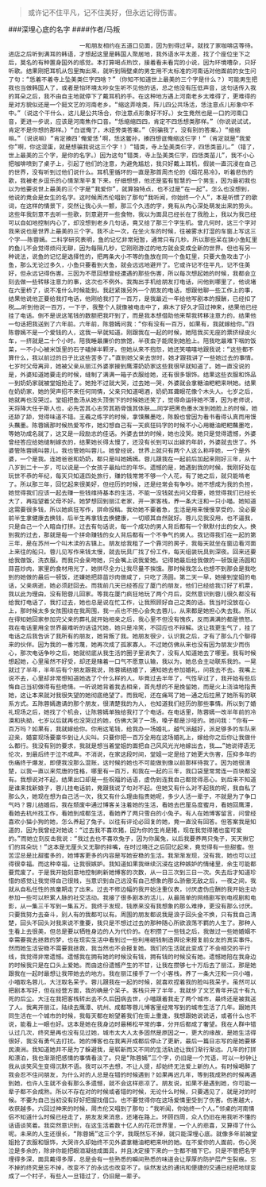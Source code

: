 > 或许记不住平凡，记不住美好，但永远记得伤害。

###深埋心底的名字
####作者/马叛

						一和朋友相约在五道口见面，因为到得过早，就找了家咖啡店等待。进店之后听到满耳的韩语，才想起这里是韩国人聚居地，我外语水平太差，找了个座位坐下之后，莫名的有种置身国外的感觉。本打算喝点热饮，接着看未看完的小说，因为环境嘈杂，只好听歌。结果刚把耳机从包里掏出来，就听到隔壁桌的男生用不太标准的河南话对他面前的女生问了句：“恁着不着寺上坠美类仨字四啥？”（你知不知道世上最美的三个字是什么？）可能男生把我也当做韩国人了，或者是怕环境太吵女生听不见他的话，总之他没有压低声音，这句话传入我的耳朵之后，我不由自主地就停下了戴耳机的手。在这种地方遇上河南老乡太难得了，更难得的是对方貌似还是一个挺文艺的河南老乡。“缩这弄啥类，阵儿四公共场活，恁注意点儿形象中不中。”（说这个干什么，这儿是公共场合，你注意点形象好不好。）女生竟然也是一口的河南口音，更进一步说，应该是河南焦作口音。“恁缩缩四四，肯定不四恁想类那样。”（你说说试试，肯定不是你想的那样。）“白诓俺了，木妞旁类答案。”（别骗我了，没有别的答案。）“缩缩嘛。”（说说嘛）“肯定揍四‘俺爱恁’啊，恁这鳖孙，揍四想诓俺缩这仨字！”（肯定就是“我爱你”啊，你这混蛋，就是想骗我说这三个字！）“错类，寺上坠美类仨字，四恁类苗儿。”（错了，世上最美的三个字，是你的名字。）因为这句“错类，寺上坠美类仨字，四恁类苗儿”，我不小心把咖啡喷到了桌子上，引起了他们的注意，为避免尴尬，我只好戴上耳机，假装一直沉浸在自己的世界，没有听到过他们说什么。耳机里循环的一直是那首周杰伦的《烟花易冷》，听着悲伤的歌，我被老乡逗乐的心情渐渐平复下来。仔细想想，他还是蛮有智慧的一个男生，因为最初我也以为他要说世上最美的三个字是“我爱你”，就算独特点，也不过是“在一起”。怎么也没想到，他说的竟会是女生的名字。这时候周杰伦唱到了那句“我听闻，你始终一个人”，本是听惯了的歌词，在这样的情景下，突然让我心头一颤，那三个久违的字，竟有从内心深处萌发出来的势头。这些年我刻意不去听一些歌，刻意避开一些食物，我以为面具已经长在了我脸上，我以为我已经可以自如地控制内心了，却没想到老乡几句话，竟又给了那三个字生机。曾几何时，这三个字对我来说也是世界上最美的三个字。我不止一次，在坐火车的时候，往被雾水打湿的车窗上写这三个字——陈蓉嫣。二科学研究表明，鱼的记忆非常短暂，通常只有几秒。所以那些呆在狭小鱼缸里的鱼儿不会觉得烦闷无聊，因为每隔几秒，它刚刚游过的地方就会变成全新的世界。但也有另一种说法，说鱼的记忆是选择性的，把两条大小不等的鱼放在同一个鱼缸里，只要大鱼攻击了小鱼，那么无论过多久，小鱼只要看到大鱼，就会远远地避开了。它或许记不住平凡，记不住美好，但永远记得伤害。三因为不愿回想曾经遭遇的那些伤害，所以每次想起她的时候，我都会立刻去做一些转移注意力的事，这次也不例外。我掏出手机给朋友打电话，问他到哪里了，他说堵在六里桥了，说不准什么时候能到。我赶紧拨另外一个朋友的电话，想跟他聊一些工作上的事，结果他说他正要给我打电话，他刚给我打了一百万，是我最近一年给他写剧本的报酬，已经扣了税……听到他说一百万，一下子，我整个人就像被电击中了，麻木了好久才回过神来，结果他已经挂了电话。倒不是说这笔钱的数额把我吓到了，而是我本想借助他来帮我转移注意力的，结果他一句话把我送到了六年前。六年前，陈蓉嫣问我：“你有没有一百万，如果有，我就嫁给你。”四陈蓉嫣不是一个爱钱的人，这我一早就知道。刚跟我在一起的时候，她陪我买无座的票挤绿皮火车，一挤就是二十个小时。陪我睡最廉价的旅馆，半夜虫子能爬到她脸上。陪我吃最难下咽的饭菜，一不小心被米饭里的石子磕掉半颗牙。但她从来不抱怨，她还笑嘻嘻地跟我说：“这些都不算什么，我以前过的日子比这些苦多了。”直到她父亲去世时，她才跟我讲了一些她过去的事情。七岁时父母离异，她被父亲从丽江外婆家接到鹰潭奶奶家这些我很早就知道了。她一直没说的是，外婆知道她要走的时候，缝制了满满一箱子衣服给她，还有很多银饰。结果这些衣服和饰品一到奶奶家就被堂姐抢走了。她抢不过就大哭，过去她一哭，外婆就会拿糖油粑粑来哄她。结果在奶奶家，她的哭声招不来任何同情，父亲只知道喝酒，奶奶耳聋眼花像个木头人。七岁之后，她就再也没哭过。堂姐把鱼汤从她头顶倒下的时候她还笑了，觉得命运待她不薄，因为老师说，天将降大任于斯人也，必先苦其心志劳其筋骨饿其体肤……同学把黑色墨水泼到她脸上的时候，她还舔了舔，觉得味道不错。王羲之练字的时候，拿馍蘸墨吃，陈毅也曾因为看书看得认真而用馒头蘸墨。陈蓉嫣那时候热爱写作，她幻想自己有一天疯狂码字的时候不小心用糖油粑粑蘸墨吃，等她功成名就了，这又是一段励志的佳话。外婆去世的时候，她也没哭。她只是觉得遗憾，外婆曾经答应给她缝制嫁衣的，结果她长得太慢了，还没有长到可以出嫁的年龄，外婆就去世了。外婆管陈蓉嫣叫蓉儿，我也管她叫蓉儿。她曾经说，世界上就只有两个人这么称呼她，一个是外婆，一个是我。连她爸爸和奶奶，都只是叫她嫣嫣。蓉儿跟我在一起前后加起来刚好三年，从十八岁到二十一岁，可以说是一个女孩子最灿烂的年华。遗憾的是，她遇到我的时候，我刚好处在玩世不恭的年纪，每天只知道四处旅行，赚的钱常常不够一个人花，有了她之后，就只能啃老了。所以那三年，回忆起来很美好，但经历的时候，还是经常会有争吵。她不想成为我的负担，她觉得我们应该一起去赚一些钱维持基本的生活，不能一没钱就去问父母要，她觉得我们已经长大了，再指望着父母不好。她梦想回到丽江老家，开一家客栈，养一条大汪和一只小喵。她知道这需要很多钱，所以她疯狂写作，拼命投稿。我劝她不要着急，生活是用来慢慢享受的，没必要前半生拿健康去换钱，后半生再拿钱去换健康，一切顺其自然就好。蓉儿见我没用，也不逼我，只是自己一个人暗自打拼。过去有句话说，每一个成功的男人背后都有一个默默付出的女人。换到我的过去，那就是每一个拼命赚钱的女人背后都有一个不争气的男人。我记得我们在一起的第三年，是在苏州一个叫木渎的古镇上。朋友给我租了一个靠河的房子，我每天就坐在窗边看河面上来往的船只。蓉儿见写作来钱太慢，就去玩具厂找了份工作，每天组装玩具到深夜。回来还要给我做饭，洗衣服。而我只会亲吻她，只会嘴上说我爱她。记得她最后给我做的一顿饭是汤圆和蒜苗炒肉，家里的食材用光了，她拼尽全力让我尽量不挨饿。那时候我怎么也想不到那会是我吃到的她做的最后一顿饭，还嫌她把蒜苗炒肉做咸了，只吃了汤圆。第二天一早，她接到堂姐的电话，父亲病逝，她必须赶回去。而我前几天已经答应了厦门的朋友，他们已经给我订好了机票，我以此为理由，没有陪蓉儿回家。等我在厦门疯狂地玩了两个月后，突然意识到蓉儿很久都没有给我打电话了，我打过去，她也总是说在忙工作，让我照顾好自己之类的话。我当时没放在心上，那时候太多女孩围绕在我周围，我一点也不担心会失去蓉儿，从来都是她担心失去我。所以在得知她回家参加完父亲的葬礼就开始相亲之后，我心里不但没有愧疚，反而满满的都是愤怒。我在电话里用全世界最难听的话诅咒她，她只是冷笑，不回应也不辩解。这让我更生气了，挂了电话之后我告诉了我所有的朋友，她背叛了我。她朋友很少，认识我之后，才有了那么几个聊得来的伙伴。因为我的一番污蔑，她再次成了孤家寡人。不过她仿佛从来也没有因为朋友少而伤心，那次电话争吵之后，她就彻底从我生活的圈子里消失了，没有人知道她去了哪里。我有时候想起她，心里虽然不好受，却还是赌着一口气不愿意认输，我以为，她总会主动联系我的。一晃就过了半年，半年后有个朋友跟我说，陈蓉嫣结婚了，通知她去参加婚礼，问我去不去。我嘴上说不去，心里却非常想知道她选了个什么样的人。毕竟过去半年了，气性早过了，我开始有些后悔自己当初做得有些绝情。一听说她背着我去相亲，首先想的不是挽留她，而是火上浇油地指责她，这让本来就对我很失望的她彻底绝望了。而我呢，还在痛骂了她一通之后拉黑了她所有的联系方式。五陈蓉嫣邀请的那个朋友，很清楚我的为人，也知道我们经历的那些事情。所以到了婚礼现场之后，她找了个机会，让陈蓉嫣单独给我打了个电话。在电话里，陈蓉嫣一改半年前的冷漠和执拗，七岁以后就再也没哭过的她，仿佛大哭了一场，嗓子都是沙哑的。她问我：“你有一百万吗？如果有，我就嫁给你。你用这笔钱，给我办一场婚礼，越气派越好，派足够多的车队来迎亲，婚宴现场要豪华到让人尖叫。只要你把一百万全用在这场婚礼上，嫁给你之后你让我做什么都行。我没有别的要求，我就是想当着堂姐的面把自己风风光光地嫁出去，我……”她说得语无伦次，到最后终于泣不成声。不消说，在家这段时间，堂姐一定是给了她更大伤害，压抑多年的伤痛终于爆发，即便我没那么混账，这时候的她也不可能做到像以前那样待我了。因为她很清楚，以我一直以来荒唐的性格，哪里有一百万，和我在一起的三年，我口袋里常常连一百块都没有。我想说对不起，结果出口却是一些祝福的话语，虚伪到连我自己都觉得恶心。到后来不知道是谁来找新娘子，蓉儿挂电话前，竟跟我说了句对不起。但她又有什么对不起我的呢，我自私了那么久，她现在想为自己活一次，我又有什么理由指责她呢，多少人活一辈子，不就是为了争口气吗？蓉儿结婚后，我在颓废中通过博客关注着她的生活，看她去巴厘岛度蜜月，看她回鹰潭，看她去杭州找工作，看她到成都生活，看她养了两只雪白的小兔子。有人在她博客留言，问曾经喜欢小猫小狗的她，怎么养起了兔子。以往有评论必回复的她，竟一直没有回答。但答案我是知道的，因为我曾经对她说：“过去我不喜欢猪，因为你的生肖是猪，现在我觉得猪也蛮可爱的。”而她立刻反击我说：“我过去也不喜欢兔子，因为你属兔，以后我要养两只兔子，天天揪它们的耳朵玩！”这本是无厘头又无聊的拌嘴，在时过境迁之后回忆起来，竟觉得有一些甜蜜。但苦涩总是比甜蜜多的，她博客更多的内容是写她安稳的生活。我渐渐发现，没有我，她也可以过得很幸福。而这种幸福，让我很嫉妒。我知道如果我继续沉浸在这种嫉妒的情绪里，余生可能都要荒废了。于是我开始刻意地控制刷新她博客的次数，从一日三次到三日一次。失去后才知道珍惜的感觉让我觉得自己很贱，当意识到自己远没有自己想象的那么骄傲无敌之后，一夜之间，我就从自私任性的孩童期走了出来。过去不修边幅的我开始注重仪表，讨厌虚伪应酬的我开始主动参加一些可以积累人脉的社交活动。我接了很多剧本的活儿，从最简单的网络剧写到电视剧和电影，从一集三千写到一集五万。我终于发现，钱原来没有我想象的那么难挣，更没有那么讨厌。只要我努力去奋斗，别人有的我都可以有。周围的朋友都说我是浪子回头金不换，只有我自己清楚，回头不回头对我来说不重要，我只是不想过过去的那种随心所欲浪荡不羁的人生了。那种人生看上去很美，但总是要以牺牲身边的人为代价的。在积攒了一些钱之后，我做过一些她婚姻不幸需要我去拯救的梦，也在现实生活中看到过一些利用砸钱制造舆论来报复前女友的真实事件。然而她生活安稳不需要我拯救，我当然也不会报复她。我们的生活就此变成了不会相交的平行线，我觉得非常遗憾。遗憾我在拥有她的时候没有钱，拥有钱的时候没有她。遗憾她陪在我身边的时候我只是在口头上爱她。而由这份遗憾产生的不甘，让我在攒够七十万后去了丽江，那是她跟我在一起时最想让我带她去的地方。我在丽江接手了一个小客栈，养了一条大汪和一只小喵，小喵取名蓉儿，大汪取名呆子。蓉儿跟我在一起的时候，就喜欢捏着我的脸叫我呆子。虽然可以把剧本写好，但在经营方面，我的确是个呆子。客栈只开了半年，我就步了文艺青年开店十有九死的后尘。大汪在我把客栈转出去不久后因病去世，小喵跟着我走了两个城市，最终还是被我送了人。我离开丽江，陆续去鹰潭、杭州、成都等蓉儿博客里经常写到的城市生活了几年。跟她共同生活在一个城市的时候，我每天都在盼望着我们在街上重逢，我想跟她说说话，或者什么也不说，能看上一眼也好。这本是她在我身边时最稀松平常的事，分开后都成了奢望。我在人群中错认过几次，终究是再也没有见过她，城市太大人太多固然是原因之一，更大的缘故，是她生活得很好，我没有勇气去打扰。她的博客也在我离开成都后停止了更新，最后一篇日志写的是她要移民澳洲。我知道她并不是为了躲避我，是崭新而又不同的生活轨迹让我们渐行渐远。几年的打拼和漂泊，我也渐渐把感情的事情看淡了。只是“陈蓉嫣”三个字，仍旧是一个咒语，可以一秒钟让我从谈笑风生变得沉默不语。我可以不去想，不让人提，却始终无法爱上新的人。有时候喝醉了我会忍不住问朋友，为什么对的人总是在错的时候遇到？如果再迟几年，等到我成熟的时候再遇到她，也许人生就不会有那么多遗憾，就不会这样悲凉了。朋友说，如果不是遇到她，你可能一辈子都不会成熟。所以不存在对的时候或者错的时候，无论什么时候，只要遇见了，就是对的时候。不要为自己当初没有好好把握找借口。也不要觉得你在这场爱情里受到了伤害。伤害越大，收获越多。六回过神来的时候，周杰伦又唱到了那句：“我听闻，你始终一个人。”邻桌的河南情侣不知道什么时候已经走了，朋友发来消息，还堵在路上。环顾四周，众人仍旧在用我听不懂的话语谈笑着。我突然意识到，在这生活着数十亿人的花花世界里，一个人的悲喜，又算得了什么呢。未来的人生还很长，“陈蓉嫣”这三个字，我既然忘不掉，就只能深埋心底。就像多年前被堂姐抢了衣服和银饰，大哭许久却始终不见外婆拿糖油粑粑来哄的她。在不爱你的人面前，伤心哭泣是多余的，除非你能把眼泪凝结成面具，并且决定接下来的一生都不摘下它。只是不管把名字埋得多深，面具戴得多厚，总是会有一些熟悉的瞬间熟悉的味道会让厚厚的防护层产生裂痕。忘不掉的终究是忘不掉，改变不了的永远也改变不了。纵然发达的通讯和便捷的交通已经把地球变成了一个村子，有些人一旦错过了，仍旧是一辈子。			  		